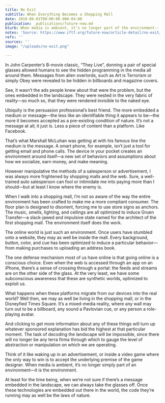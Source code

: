```yaml
---
title: No Exit
subtitle: When Everything Becomes a Shopping Mall
date: 2018-06-01T00:00:00.000-04:00
publication: _publications/future-now.md
blurb: When media is ambient, it's no longer part of the environment-- it is the environment.
notes: 'Source: https://www.iftf.org/future-now/article-detail/no-exit/'
refs: ''
sources: ''
image: "/uploads/no-exit.png"

---
```

In John Carpenter’s B-movie classic, “They Live”, donning a pair of special glasses allowed humans to see the hidden programming in the media all around them. Messages from alien overlords, such as Art is Terrorism or simply Obey were revealed to be hidden in billboards and magazine covers.

See, it wasn’t the ads people knew about that were the problem, but the ones embedded in the landscape. They were nested in the very fabric of reality—so much so, that they were rendered invisible to the naked eye.

Ubiquity is the persuasion professional’s best friend. The more embedded a medium or message—the less like an identifiable thing it appears to be—the more it becomes accepted as a pre-existing condition of nature. It’s not a message at all; it just is. Less a piece of content than a platform. Like Facebook.

That’s what Marshall McLuhan was getting at with his famous line the medium is the message. A smart phone, for example, isn’t just a tool for getting email and phone calls. The device in your pocket creates an environment around itself—a new set of behaviors and assumptions about how we socialize, earn money, and make meaning.

However manipulative the methods of a salesperson or advertisement, I was always more frightened by shopping malls and the web. Sure, a well-trained auto salesperson can fool or intimidate me into paying more than I should—but at least I know where the enemy is.

When I walk into a shopping mall, I’m not so aware of the way the entire environment has been crafted to make me a more compliant consumer. The floor plan is designed to disorient, forcing me to use store signs as anchors. The music, smells, lighting, and ceilings are all optimized to induce Gruen Transfer—a slack-jawed and impulsive state named for the architect of the first shopping mall. The environment itself does the work.

The online world is just such an environment. Once users have stumbled onto a website, they may as well be inside the mall. Every background, button, color, and cue has been optimized to induce a particular behavior—from making purchases to uploading an address book.

The one defense mechanism most of us have online is that going online is a conscious choice. Even when the web is accessed through an app on an iPhone, there’s a sense of crossing through a portal: the feeds and streams are on the other side of the glass. At the very least, we have some subconscious awareness that these are synthetic worlds, optimized to exploit us.

What happens when these platforms migrate from our devices into the real world? Well then, we may as well be living in the shopping mall, or in the Disneyfied Times Square. It’s a mixed-media reality, where any wall may turn out to be a billboard, any sound a Pavlovian cue, or any person a role-playing avatar.

And clicking to get more information about any of these things will turn up whatever sponsored explanation has bid the highest at that particular moment. The task of decoding the landscape will be impossible, since there will no longer be any terra firma through which to gauge the level of abstraction or manipulation on which we are operating.

Think of it like waking up in an advertisement, or inside a video game where the only way to win is to accept the underlying premise of the game designer. When media is ambient, it’s no longer simply part of an environment—it is the environment.

At least for the time being, when we’re not sure if there’s a message embedded in the landscape, we can always take the glasses off. Once these technologies are embedded out there in the world, the code they’re running may as well be the laws of nature.